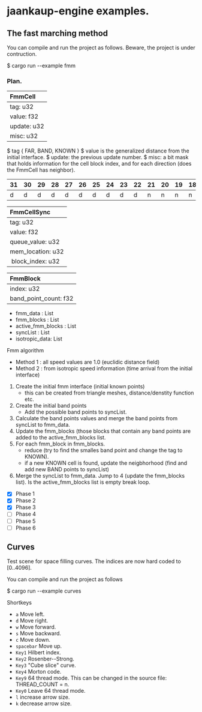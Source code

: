 # jaankaup-engine examples. 

## The fast marching method

You can compile and run the project as follows. Beware, the project is under contruction.

$ cargo run --example fmm 

### Plan.

| FmmCell            |
| :---               |
| tag: u32           |
| value: f32         |
| update: u32        |
| misc: u32          |

$ tag { FAR, BAND, KNOWN }
$ value is the generalized distance from the initial interface.
$ update: the previous update number.
$ misc: a bit mask that holds information for the cell block index, and for each direction (does the FmmCell has neighbor).


|31|30|29|28|27|26|25|24|23|22|21|20|19|18|17|16|15|14|13|12|11|10| 9| 8| 7| 6| 5| 4| 3| 2| 1| 0|
|--|--|--|--|--|--|--|--|--|--|--|--|--|--|--|--|--|--|--|--|--|--|--|--|--|--|--|--|--|--|--|--|
|d |d |d |d |d |d |d |d |d |d |n |n |n |n |n |n |n |n |pc|pc|pc|pc|pc|pc|pc|pc|pc|pc|pc|pc|pc|pc| 

| FmmCellSync         |
| :---                |
| tag: u32            |
| value: f32          |
| queue_value: u32    |
| mem_location: u32   |
| block_index: u32    |

| FmmBlock              |
| :---                  |
| index: u32            |
| band_point_count: f32 |

* fmm_data : List<FmmCell>
* fmm_blocks : List<FmmBlock>
* active_fmm_blocks : List<FmmBlock>
* syncList : List<FmmSyncCell>
* isotropic_data: List<f32>

Fmm algorithm

   * Method 1 : all speed values are 1.0 (euclidic distance field)
   * Method 2 : from isotropic speed information (time arrival from the initial interface)







1. Create the initial fmm interface (initial known points)
   * this can be created from triangle meshes, distance/denstity function etc.
2. Create the initial band points
   * Add the possible band points to syncList. 
3. Calculate the band points values and merge the band points from syncList to fmm_data.
4. Update the fmm_blocks (those blocks that contain any band points are added to the active_fmm_blocks list.
5. For each fmm_block in fmm_blocks.
   * reduce (try to find the smalles band point and change the tag to KNOWN).
   * if a new KNOWN cell is found, update the neigbhorhood (find and add new BAND points to syncList)
6. Merge the syncList to fmm_data. Jump to 4 (update the fmm_blocks list). Is the active_fmm_blocks list is empty break loop. 

- [x] Phase 1 
- [x] Phase 2 
- [x] Phase 3 
- [ ] Phase 4 
- [ ] Phase 5 
- [ ] Phase 6 

## Curves

Test scene for space filling curves. The indices are now hard coded to [0..4096].

You can compile and run the project as follows

$ cargo run --example curves 

Shortkeys

* `a` Move left.
* `d` Move right.
* `w` Move forward.
* `s` Move backward.
* `c` Move down.
* `spacebar` Move up.
* `Key1` Hilbert index.
* `Key2` Rosenber--Strong.
* `Key3` "Cube slice" curve.
* `Key4` Morton code.
* `Key9` 64 thread mode. This can be changed in the source file: THREAD_COUNT = n.
* `Key0` Leave 64 thread mode.
* `l` increase arrow size.
* `k` decrease arrow size.
